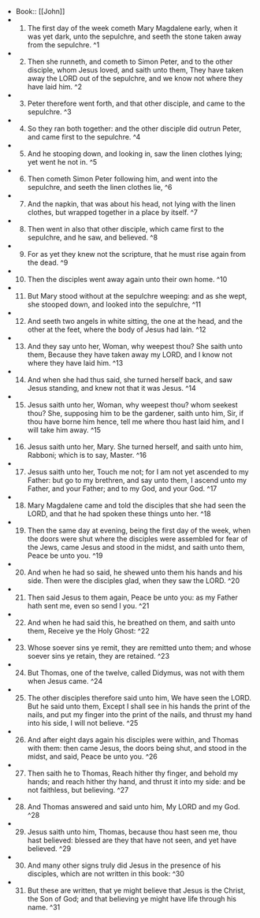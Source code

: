 - Book:: [[John]]
- 1. The first day of the week cometh Mary Magdalene early, when it was yet dark, unto the sepulchre, and seeth the stone taken away from the sepulchre. ^1
- 2. Then she runneth, and cometh to Simon Peter, and to the other disciple, whom Jesus loved, and saith unto them, They have taken away the LORD out of the sepulchre, and we know not where they have laid him. ^2
- 3. Peter therefore went forth, and that other disciple, and came to the sepulchre. ^3
- 4. So they ran both together: and the other disciple did outrun Peter, and came first to the sepulchre. ^4
- 5. And he stooping down, and looking in, saw the linen clothes lying; yet went he not in. ^5
- 6. Then cometh Simon Peter following him, and went into the sepulchre, and seeth the linen clothes lie, ^6
- 7. And the napkin, that was about his head, not lying with the linen clothes, but wrapped together in a place by itself. ^7
- 8. Then went in also that other disciple, which came first to the sepulchre, and he saw, and believed. ^8
- 9. For as yet they knew not the scripture, that he must rise again from the dead. ^9
- 10. Then the disciples went away again unto their own home. ^10
- 11. But Mary stood without at the sepulchre weeping: and as she wept, she stooped down, and looked into the sepulchre, ^11
- 12. And seeth two angels in white sitting, the one at the head, and the other at the feet, where the body of Jesus had lain. ^12
- 13. And they say unto her, Woman, why weepest thou? She saith unto them, Because they have taken away my LORD, and I know not where they have laid him. ^13
- 14. And when she had thus said, she turned herself back, and saw Jesus standing, and knew not that it was Jesus. ^14
- 15. Jesus saith unto her, Woman, why weepest thou? whom seekest thou? She, supposing him to be the gardener, saith unto him, Sir, if thou have borne him hence, tell me where thou hast laid him, and I will take him away. ^15
- 16. Jesus saith unto her, Mary. She turned herself, and saith unto him, Rabboni; which is to say, Master. ^16
- 17. Jesus saith unto her, Touch me not; for I am not yet ascended to my Father: but go to my brethren, and say unto them, I ascend unto my Father, and your Father; and to my God, and your God. ^17
- 18. Mary Magdalene came and told the disciples that she had seen the LORD, and that he had spoken these things unto her. ^18
- 19. Then the same day at evening, being the first day of the week, when the doors were shut where the disciples were assembled for fear of the Jews, came Jesus and stood in the midst, and saith unto them, Peace be unto you. ^19
- 20. And when he had so said, he shewed unto them his hands and his side. Then were the disciples glad, when they saw the LORD. ^20
- 21. Then said Jesus to them again, Peace be unto you: as my Father hath sent me, even so send I you. ^21
- 22. And when he had said this, he breathed on them, and saith unto them, Receive ye the Holy Ghost: ^22
- 23. Whose soever sins ye remit, they are remitted unto them; and whose soever sins ye retain, they are retained. ^23
- 24. But Thomas, one of the twelve, called Didymus, was not with them when Jesus came. ^24
- 25. The other disciples therefore said unto him, We have seen the LORD. But he said unto them, Except I shall see in his hands the print of the nails, and put my finger into the print of the nails, and thrust my hand into his side, I will not believe. ^25
- 26. And after eight days again his disciples were within, and Thomas with them: then came Jesus, the doors being shut, and stood in the midst, and said, Peace be unto you. ^26
- 27. Then saith he to Thomas, Reach hither thy finger, and behold my hands; and reach hither thy hand, and thrust it into my side: and be not faithless, but believing. ^27
- 28. And Thomas answered and said unto him, My LORD and my God. ^28
- 29. Jesus saith unto him, Thomas, because thou hast seen me, thou hast believed: blessed are they that have not seen, and yet have believed. ^29
- 30. And many other signs truly did Jesus in the presence of his disciples, which are not written in this book: ^30
- 31. But these are written, that ye might believe that Jesus is the Christ, the Son of God; and that believing ye might have life through his name. ^31
